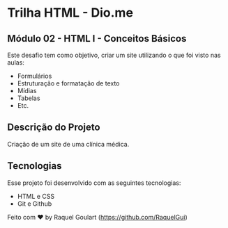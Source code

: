 # Trilha HTML - Dio.me
## Módulo 02 - HTML I - Conceitos Básicos

Este desafio tem como objetivo, criar um site utilizando o que foi visto nas aulas:
- Formulários
- Estruturação e formatação de texto
- Mídias
- Tabelas
- Etc.

## Descrição do Projeto
Criação de um site de uma clínica médica.

## Tecnologias

Esse projeto foi desenvolvido com as seguintes tecnologias:

- HTML e CSS
- Git e Github


Feito com ♥ by Raquel Goulart (https://github.com/RaquelGui)
